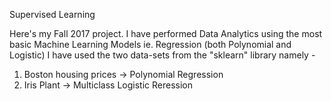 Supervised Learning

Here's my Fall 2017 project.
I have performed Data Analytics using the most basic Machine Learning Models ie. Regression (both Polynomial and Logistic)
I have used the two data-sets from the "sklearn" library namely - 
1) Boston housing prices -> Polynomial Regression
2) Iris Plant -> Multiclass Logistic Reression


